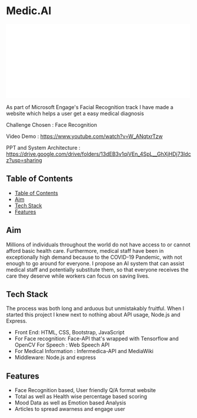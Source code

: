 # Medic.AI
![](src/public/index/assets/img/logo_white_doctorai.png)

As part of Microsoft Engage's Facial Recognition track I have made a website which helps a user get a easy medical diagnosis

Challenge Chosen : Face Recognition

Video Demo : https://www.youtube.com/watch?v=W_ANqtxrTzw

PPT and System Architecture : https://drive.google.com/drive/folders/13dEB3v1qiVEn_4SpL__GhXjHDj73Idcz?usp=sharing

## Table of Contents
- [Table of Contents](#table-of-contents)
- [Aim](#aim)
- [Tech Stack](#tech-stack)
- [Features](#features)

## Aim

Millions of individuals throughout the world do not have access to or cannot afford basic health care. Furthermore, medical staff have been in exceptionally high demand because to the COVID-19 Pandemic, with not enough to go around for everyone. I propose an AI system that can assist medical staff and potentially substitute them, so that everyone receives the care they deserve while workers can focus on saving lives.

## Tech Stack

The process was both long and arduous but unmistakably fruitful. When I started this project I knew next to nothing about API usage, Node.js and Express.

* Front End: HTML, CSS, Bootstrap, JavaScript
* For Face recognition: Face-API that's wrapped with Tensorflow and OpenCV For Speech : Web Speech API
* For Medical Information : Infermedica-API and MediaWiki
* Middleware: Node.js and express

## Features

* Face Recognition based, User friendly Q/A format website
* Total as well as Health wise percentage based scoring
* Mood Data as well as Emotion based Analysis
* Articles to spread awarness and engage user

